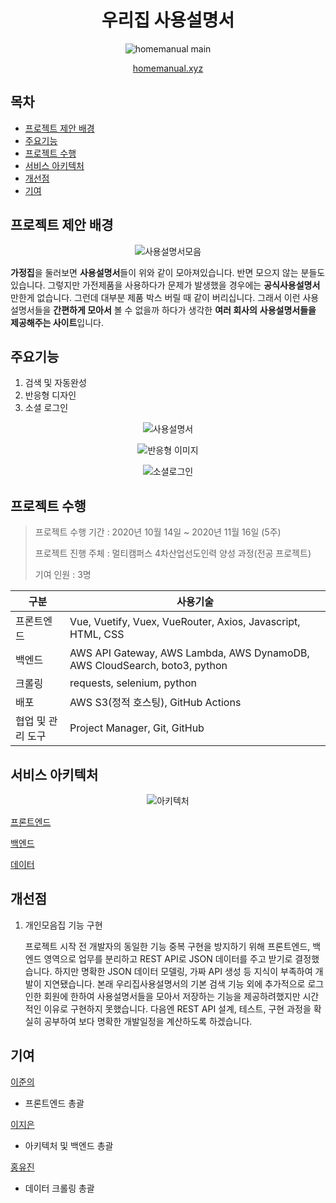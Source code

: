 <h1 align="center"> 우리집 사용설명서 </h1>

<p align="center"><img alt="homemanual main" src="https://user-images.githubusercontent.com/25981278/103438478-c5019800-4c76-11eb-9838-acce019680a2.png"></p>

<p align="center"><a href="https://homemanual.xyz">homemanual.xyz</a></p>

## 목차

- [프로젝트 제안 배경](#프로젝트-제안-배경)
- [주요기능](#주요기능)
- [프로젝트 수행](#프로젝트-수행)
- [서비스 아키텍처](#서비스-아키텍처)
- [개선점](#개선점)
- [기여](#기여)

## 프로젝트 제안 배경

<p align="center"><img alt="사용설명서모음" src="https://user-images.githubusercontent.com/25981278/103438599-b8317400-4c77-11eb-925f-5c8ce918cb01.png"></p>

**가정집**을 둘러보면 **사용설명서**들이 위와 같이 모아져있습니다. 반면 모으지 않는 분들도 있습니다. 그렇지만 가전제품을 사용하다가 문제가 발생했을 경우에는 **공식사용설명서** 만한게 없습니다. 그런데 대부분 제품 박스 버릴 때 같이 버리십니다. 그래서 이런 사용설명서들을 **간편하게 모아서** 볼 수 없을까 하다가 생각한 **여러 회사의** **사용설명서들을** **제공해주는 사이트**입니다.

## 주요기능

1. 검색 및 자동완성
2. 반응형 디자인
3. 소셜 로그인

<p align="center"><img alt="사용설명서" src="https://media.giphy.com/media/CsBceG8THzR7sFmDJ7/giphy.gif"></p>

<p align="center"><img alt="반응형 이미지" src="https://user-images.githubusercontent.com/25981278/103439053-faa97f80-4c7c-11eb-8401-d2d7a7544b4e.png"></p>

<p align="center"><img alt="소셜로그인" src="https://user-images.githubusercontent.com/25981278/103439040-d6e63980-4c7c-11eb-8df3-75c6eccd9cf3.png"></p>

## 프로젝트 수행

> 프로젝트 수행 기간 : 2020년 10월 14일 ~ 2020년 11월 16일 (5주)
>
> 프로젝트 진행 주체 : 멀티캠퍼스 4차산업선도인력 양성 과정(전공 프로젝트)
>
> 기여 인원 : 3명

| 구분              | 사용기술                                                     |
| ----------------- | ------------------------------------------------------------ |
| 프론트엔드        | Vue, Vuetify, Vuex, VueRouter, Axios, Javascript, HTML, CSS  |
| 백엔드            | AWS API Gateway, AWS Lambda, AWS DynamoDB, AWS CloudSearch, boto3, python |
| 크롤링            | requests, selenium, python                                   |
| 배포              | AWS S3(정적 호스팅), GitHub Actions                          |
| 협업 및 관리 도구 | Project Manager, Git, GitHub                                 |

## 서비스 아키텍처

<p align="center"><img alt="아키텍처" src="https://user-images.githubusercontent.com/25981278/103439548-347c8500-4c81-11eb-86f0-16257abecd28.png"></p>

[프론트엔드](https://github.com/minority-elite/Maunals_In_Myhome/blob/main/Frontend/frontend.md) 

[백엔드](https://github.com/minority-elite/Maunals_In_Myhome/blob/main/Backend/backend.md) 

[데이터](https://github.com/minority-elite/Maunals_In_Myhome/blob/main/DataCrawling/datacrawling.md)

## 개선점

1. 개인모음집 기능 구현

   프로젝트 시작 전 개발자의 동일한 기능 중복 구현을 방지하기 위해 프론트엔드, 백엔드 영역으로 업무를 분리하고 REST API로 JSON 데이터를 주고 받기로 결정했습니다. 하지만 명확한 JSON 데이터 모델링, 가짜 API 생성 등 지식이 부족하여 개발이 지연됐습니다. 본래 우리집사용설명서의 기본 검색 기능 외에 추가적으로 로그인한 회원에 한하여 사용설명서들을 모아서 저장하는 기능을 제공하려했지만 시간적인 이유로 구현하지 못했습니다. 다음엔 REST API 설계, 테스트, 구현 과정을 확실히 공부하여 보다 명확한 개발일정을 계산하도록 하겠습니다.

## 기여

[이준의](https://github.com/coconutstd)

- 프론트엔드 총괄

[이지은](https://github.com/hackzoomuck)

- 아키텍처 및 백엔드 총괄

[홍유진](https://github.com/redcarrot01)

- 데이터 크롤링 총괄

